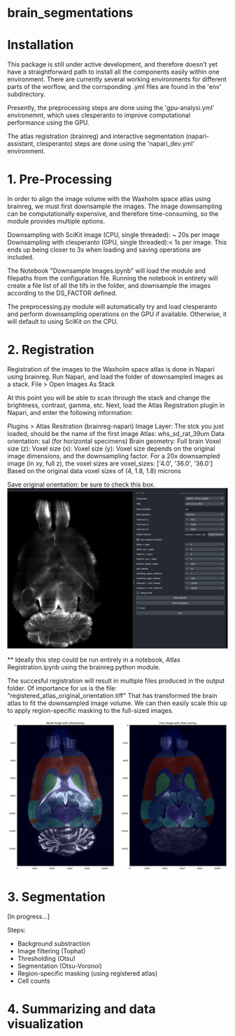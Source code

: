 # brain_segmentations
 

# Installation

This package is still under active development, and therefore doesn't yet have a straightforward path to install all the components easily within one environment. There are currently several working environments for different parts of the worflow, and the corrsponding .yml files are found in the 'env' subdirectory. 

Presently, the preprocessing steps are done using the 'gpu-analysi.yml' environemnt, which uses clesperanto to improve computational performance using the GPU. 

The atlas registration (brainreg) and interactive segmentation (napari-assistant, clesperanto) steps are done using the 'napari_dev.yml' environment.


# 1. Pre-Processing

In order to align the image volume with the Waxholm space atlas using brainreg, we must first downsample the images. The image downsampling can be computationally expensive, and therefore time-consuming, so the module provides multiple options.

Downsampling with SciKit image (CPU, single threaded): ~ 20s per image
Downsampling with clesperanto (GPU, single threaded):< 1s per image. This ends up being closer to 3s when loading and saving operations are included.

The Notebook "Downsample Images.ipynb" will load the module and filepaths from the configuration file. Running the notebook in entirety will create a file list of all the tifs in the folder, and downsample the images according to the DS_FACTOR defined. 

The preprocessing.py module will automatically try and load clesperanto and perform downsampling operations on the GPU if available. Otherwise, it will default to using SciKit on the CPU. 

# 2. Registration

Registration of the images to the Waxholm space atlas is done in Napari using brainreg. Run Napari, and load the folder of downsampled images as a stack.
File > Open Images As Stack

At this point you will be able to scan through the stack and change the brightness, contrast, gamma, etc. 
Next, load the Atlas Registration plugin in Napari, and enter the following information:

Plugins > Atlas Resitration (brainreg-napari)
Image Layer: The stck you just loaded, should be the name of the first image
Atlas: whs_sd_rat_39um
Data orientation: sal (for horizontal specimens)
Brain geometry: Full brain
Voxel size (z):
Voxel size (x):
Voxel size (y):
Voxel size depends on the original image dimensions, and the downsampling factor. For a 20x downsampled image (in xy, full z), the voxel sizes are voxel_sizes: ['4.0', '36.0', '36.0']
Based on the original data voxel sizes of  (4, 1.8, 1.8) microns

Save original orientation: be sure to check this box.
![Example Image](example_images\napari-brainreg-snapshot.png)

** Ideally this step could be run entirely in a notebook, Atlas Registration.ipynb using the brainreg python module. 

The succesful registration will result in multiple files produced in the output folder. Of importance for us is the file:
"registered_atlas_original_orientation.tiff"
That has transformed the brain atlas to fit the downsampled image volume. 
We can then easily scale this up to apply region-specific masking to the full-sized images. 

![Atlas overlay](example_images\neun_cfos_atlas_overlay.png)



# 3. Segmentation

[In progress...]

Steps:

 - Background substraction
 - Image filtering (Tophat)
 - Thresholding (Otsu)
 - Segmentation (Otsu-Voronoi)
 - Region-specific masking (using registered atlas)
 - Cell counts


 # 4. Summarizing and data visualization

